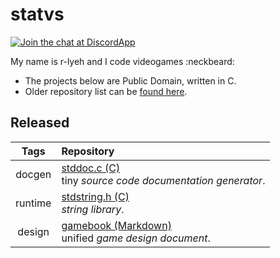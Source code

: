 statvs
======

[![Join the chat at DiscordApp](https://img.shields.io/badge/discord-support-blue.svg)](https://discord.gg/vu6Vt9d)

My name is r-lyeh and I code videogames :neckbeard:

- The projects below are Public Domain, written in C.
- Older repository list can be [found here](https://github.com/r-lyeh-archived/statvs). 

## Released

Tags|Repository
:----------------:|:------------
docgen|[stddoc.c (C)](http://github.com/r-lyeh/stddoc.c) <br/> tiny *source code documentation generator*.
runtime|[stdstring.h (C)](https://github.com/r-lyeh/stdstring.h) <br/> *string library*.
design|[gamebook (Markdown)](https://github.com/r-lyeh/gamebook) <br/> unified *game design document*.
